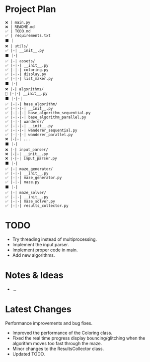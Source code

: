 # Project Plan
```
❌ | main.py
❌ | README.md
✅ | TODO.md
✅ | requirements.txt
⬛ |
❌ | utils/
✅ |-| __init__.py
⬛ |-|
✅ |-| assets/
✅ |-|-| __init__.py
✅ |-|-| coloring.py
✅ |-|-| display.py
✅ |-|-| list_maker.py
⬛ |-|
❌ |-| algorithms/
🔄 |-|-| __init__.py
⬛ |-|-|
✅ |-|-| base_algorithm/
✅ |-|-|-| __init__.py
✅ |-|-|-| base_algorithm_sequential.py
✅ |-|-|-| base_algorithm_parallel.py
✅ |-|-| wanderer/
✅ |-|-|-| __init__.py
✅ |-|-|-| wanderer_sequential.py
✅ |-|-|-| wanderer_parallel.py
❌ |-|-| ...
⬛ |-|
❌ |-| input_parser/
❌ |-|-| __init__.py
❌ |-|-| input_parser.py
⬛ |-|
✅ |-| maze_generator/
✅ |-|-| __init__.py
✅ |-|-| maze_generator.py
✅ |-|-| maze.py
⬛ |-|
✅ |-| maze_solver/
✅ |-|-| __init__.py
✅ |-|-| maze_solver.py
✅ |-|-| results_collector.py
```

# TODO
- Try threading instead of multiprocessing.
- Implement the input parser.
- Implement proper code in main.
- Add new algorithms.

# Notes & Ideas
- ...

# Latest Changes
Performance improvements and bug fixes.

- Improved the performance of the Coloring class.
- Fixed the real time progress display bouncing/glitching when the algorithm moves too fast through the maze.
- Minor changes to the ResultsCollector class.
- Updated TODO.